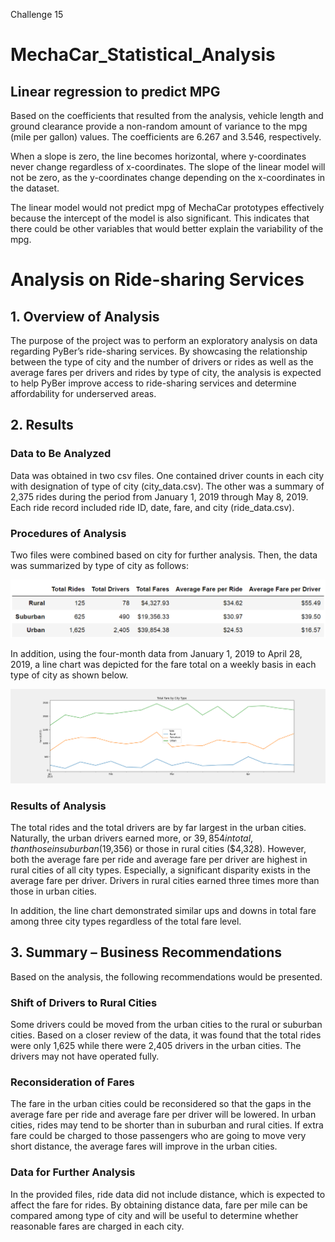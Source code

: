 Challenge 15
# MechaCar_Statistical_Analysis

## Linear regression to predict MPG
Based on the coefficients that resulted from the analysis, vehicle length and ground clearance provide a non-random amount of variance to the mpg (mile per gallon) values. The coefficients are 6.267 and 3.546, respectively.

When a slope is zero, the line becomes horizontal, where y-coordinates never change regardless of x-coordinates. The slope of the linear model will not be zero, as the y-coordinates change depending on the x-coordinates in the dataset.

The linear model would not predict mpg of MechaCar prototypes effectively because the intercept of the model is also significant. This indicates that there could be other variables that would better explain the variability of the mpg. 





# Analysis on Ride-sharing Services

## 1. Overview of Analysis
The purpose of the project was to perform an exploratory analysis on data regarding PyBer’s ride-sharing services. By showcasing the relationship between the type of city and the number of drivers or rides as well as the average fares per drivers and rides by type of city, the analysis is expected to help PyBer improve access to ride-sharing services and determine affordability for underserved areas.

## 2. Results
### Data to Be Analyzed
Data was obtained in two csv files. One contained driver counts in each city with designation of type of city (city_data.csv). The other was a summary of 2,375 rides during the period from January 1, 2019 through May 8, 2019. Each ride record included ride ID, date, fare, and city (ride_data.csv).

### Procedures of Analysis
Two files were combined based on city for further analysis. Then, the data was summarized by type of city as follows:

![](https://github.com/Ryoichi2022/PyBer_Analysis/blob/main/PyBer_summary_table.PNG)

In addition, using the four-month data from January 1, 2019 to April 28, 2019, a line chart was depicted for the fare total on a weekly basis in each type of city as shown below.

![](https://github.com/Ryoichi2022/PyBer_Analysis/blob/main/PyBer_fare_summary.png)

### Results of Analysis
The total rides and the total drivers are by far largest in the urban cities. Naturally, the urban drivers earned more, or $39,854 in total, than those in suburban ($19,356) or those in rural cities ($4,328). However, both the average fare per ride and average fare per driver are highest in rural cities of all city types. Especially, a significant disparity exists in the average fare per driver. Drivers in rural cities earned three times more than those in urban cities.

In addition, the line chart demonstrated similar ups and downs in total fare among three city types regardless of the total fare level.

## 3. Summary – Business Recommendations
Based on the analysis, the following recommendations would be presented.

### Shift of Drivers to Rural Cities
Some drivers could be moved from the urban cities to the rural or suburban cities. Based on a closer review of the data, it was found that the total rides were only 1,625 while there were 2,405 drivers in the urban cities. The drivers may not have operated fully.

### Reconsideration of Fares
The fare in the urban cities could be reconsidered so that the gaps in the average fare per ride and average fare per driver will be lowered. In urban cities, rides may tend to be shorter than in suburban and rural cities. If extra fare could be charged to those passengers who are going to move very short distance, the average fares will improve in the urban cities.

### Data for Further Analysis
In the provided files, ride data did not include distance, which is expected to affect the fare for rides. By obtaining distance data, fare per mile can be compared among type of city and will be useful to determine whether reasonable fares are charged in each city.
